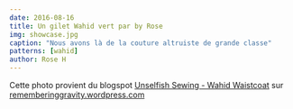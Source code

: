 ```yaml
---
date: 2016-08-16
title: Un gilet Wahid vert par by Rose
img: showcase.jpg
caption: "Nous avons là de la couture altruiste de grande classe"
patterns: [wahid]
author: Rose H
---
```


Cette photo provient du blogspot [Unselfish Sewing - Wahid Waistcoat](https://rememberinggravity.wordpress.com/2016/08/17/unselfish-sewing-wahid-waistcoat/)
sur [rememberinggravity.wordpress.com](https://rememberinggravity.wordpress.com/)
